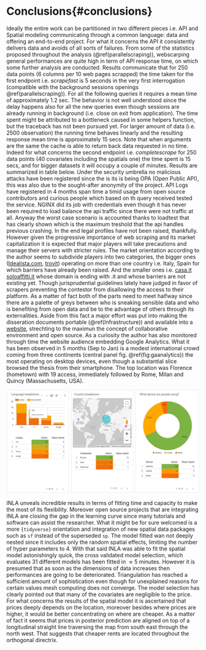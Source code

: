 # Conclusions{#conclusions}

<!-- with UI build with free tool for front end design ion shiny [fomantic-ui](https://fomantic-ui.com/). prendi shiny app e rifai interface. in questo blog vedi Hacaton tirato e vincitori [blog](https://blog.rstudio.com/2020/11/10/the-appsilon-shiny-semantic-pocontest/).  -->

<!-- Senno app paula moraga che ha già simil modello dentro, -->

<!-- senno flexdashboard paula moraga. -->

<!-- [this inspiration](https://demo.appsilon.ai/apps/polluter/) -->

<!-- Reacttable blended in leaflet -->
<!-- https://glin.github.io/reactable/articles/examples.html -->

Ideally the entire work can be partitioned in two different pieces i.e. API and Spatial modeling communicating through a common language: data and  offering an end-to-end project. For what it concerns the API it consistently delivers data and avoids of all sorts of failures. From some of the statistics proposed throughout the analysis (\@ref(parallelscraping)), webscarping general performances are quite high in term of API response time, on which some further analysis are conducted. Results communicate that for 250 data points (6 columns per 10 web pages scrapped) the time taken for the first endpoint i.e. _scrapefast_ is 5 seconds in the very first interrogation (compatible with the background sessions openings \@ref(parallelscraping)). For all the following queries it requires a mean time of approximately 1.2 sec. The behavior is not well understood since the delay happens also for all the new queries even though sessions are already running in background (i.e. close on exit from application). The time spent might be attributed to a bottleneck caused in some helpers function, but the traceback has not been pursued yet. For larger amount of data (i.e. 2500 observation) the running time behaves linearly and the resulting response mean time is approximately 15 secs. Note that when arguments are the same the cache is able to return back data requested in no time.
Indeed for what concerns the second endpoint i.e. _completescrape_ for 250 data points (40 covariates including the spatials one) the time spent is 15 secs, and for bigger datasets it will occupy a couple of minutes. Results are summarized in table below.
Under the security umbrella no malicious attacks have been registered since the is its is being OPA (Open Public API), this was also due to the sought-after anonymity of the project. API Logs have registered in 4 months span time a timid usage from open source contributors and curious people which based on th query received tested the service. NGINX did its job with credentials even though it has never been required to load balance the api traffic since there were not traffic at all. Anyway the worst case scenario is accounted thanks to loadtest that has clearly shown which is the maximum treshold that the api handles previous crashing. In the end legal profiles have not been raised, thankfully. However given the progressive importance of web scraping and its market capitalization it is expected that major players will take precautions and manage their servers with stricter rules. The market orientation according to the author seems to subdivide players into two categories, the bigger ones ([Idealista.com](https://www.idealista.com/), [trovit](https://www.trovit.it/)) operating on more than one country i.e. Italy, Spain for which barriers have already been raised. And the smaller ones i.e. [casa.it](https://www.casa.it/) [soloaffitti.it](https://www.soloaffitti.it/) whose domain is ending with .it and whose barriers are not existing yet. Though jurisprudential guidelines lately have judged in favor of scrapers preventing the contestor from disallowing the access to their platform. As a matter of fact both of the parts need to meet halfway since there are a palette of greys between who is sneaking sensible data and who is benefiting from open data and be to the advantage of others through its externalities. Aside from this fact a major effort was put into making the disseration documents portable (\@ref(Infrastructure)) and available into a [website](https://niccolosalvini.github.io/thesis/), strechting to the maximun the concept of collaborative environment and open source. As a curiosity the author has also monitored through time the website audience embedding Google Analytics. What it has been observed in 5 months (Sep to Jan) is a modest international crowd coming from three continents (central panel fig. \@ref(fig:gaanalytics)) the most operating on desktop devices, even though a substantial slice browsed the thesis from their smartphone. The top location was Florence (hometown) with 19 access, immediately followed by Rome, Milan and Quincy (Massachusetts, USA). 

![(#fig:gaanalytics)Google Analyitics Dashoaboard for site logs, author's source](images/analytics_dashbboard.jpg)




INLA unveals incredible results in terms of fitting time and capacity to make the most of its flexibility. Moreover open source projects that are integrating INLA are closing the gap in the learning curve since many tutorials and software can assist the researcher. What it might be for sure welcomed is a more `{tidyverse}` orientation and integration of new spatial data packages such as `sf` instead of the superseded `sp`. The model fitted wan not deeply nested since it includes only the random spatial effects, limiting the number of hyper parameters to 4. With that said INLA was able to fit the spatial model astonishingly quick, the cross validated model selection, which evaluates 31 different models has been fitted in $\approx 5$ minutes. However it is presumed that as soon as the dimensions of data increases then performances are going to be deteriorated. Triangulation has reached a sufficient amount of sophistication even though for unexplained reasons for certain values mesh computing does not converge. The model selection has clearly pointed out that many of the covariates are negligible to the price.
For what concerns the results of the spatial model it is ascertained that prices deeply depends on the location, moreover besides where prices are higher, it would be better concentrating on where are cheaper. As a matter of fact it seems that prices in posterior prediction are aligned on top of a longitudinal straight line traversing the map from south east through the north west. That suggests that cheaper rents are located throughout the orthogonal directrix.











